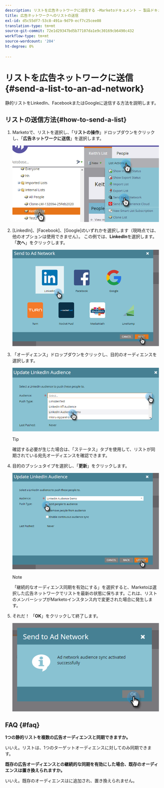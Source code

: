 ```yaml
---
description: リストを広告ネットワークに送信する —Marketoドキュメント — 製品ドキュメント
title: 広告ネットワークへのリストの送信
exl-id: d5c55df7-53c8-491a-9d79-ecf7c25cee08
translation-type: tm+mt
source-git-commit: 72e1d29347bd5b77107da1e9c30169cb6490c432
workflow-type: tm+mt
source-wordcount: '204'
ht-degree: 0%

---
```


# リストを広告ネットワークに送信{#send-a-list-to-an-ad-network}

静的リストをLinkedIn、FacebookまたはGoogleに送信する方法を説明します。

## リストの送信方法{#how-to-send-a-list}

1. Marketoで、リストを選択し、「**リストの操作**」ドロップダウンをクリックし、「**広告ネットワークに送信**」を選択します。

   ![](assets/send-a-list-to-an-ad-network-1.png)

1. [LinkedIn]、[Facebook]、[Google]のいずれかを選択します（現時点では、他のオプションは使用できません）。 この例では、**LinkedIn**&#x200B;を選択します。 「**次へ**」をクリックします。

   ![](assets/send-a-list-to-an-ad-network-2.png)

1. 「オーディエンス」ドロップダウンをクリックし、目的のオーディエンスを選択します。

   ![](assets/send-a-list-to-an-ad-network-3.png)

   >[!TIP]
   >
   >確認する必要が生じた場合は、「ステータス」タブを使用して、リストが同期されている宛先オーディエンスを確認できます。

1. 目的のプッシュタイプを選択し、「**更新**」をクリックします。

   ![](assets/send-a-list-to-an-ad-network-4.png)

   >[!NOTE]
   >
   >「継続的なオーディエンス同期を有効にする」を選択すると、Marketoは選択した広告ネットワークでリストを最新の状態に保ちます。これは、リストのメンバーシップがMarketoインスタンス内で変更された場合に発生します。

1. それだ！ 「**OK**」をクリックして終了します。

   ![](assets/send-a-list-to-an-ad-network-5.png)

## FAQ {#faq}

**1つの静的リストを複数の広告オーディエンスと同期できますか。**

いいえ。リストは、1つのターゲットオーディエンスに対してのみ同期できます。

**既存の広告オーディエンスとの継続的な同期を有効にした場合、既存のオーディエンスは置き換えられますか。**

いいえ。既存のオーディエンスはに追加され、置き換えられません。
